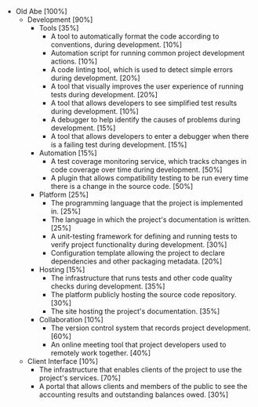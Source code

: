 

* Old Abe [100%]
  * Development [90%]
    * Tools [35%]
      * A tool to automatically format the code according to conventions, during development. [10%]
      * Automation script for running common project development actions. [10%]
      * A code linting tool, which is used to detect simple errors during development. [20%]
      * A tool that visually improves the user experience of running tests during development. [20%]
      * A tool that allows developers to see simplified test results during development. [10%]
      * A debugger to help identify the causes of problems during development. [15%]
      * A tool that allows developers to enter a debugger when there is a failing test during development. [15%]
    * Automation [15%]
      * A test coverage monitoring service, which tracks changes in code coverage over time during development. [50%]
      * A plugin that allows compatibility testing to be run every time there is a change in the source code. [50%]
    * Platform [25%]
      * The programming language that the project is implemented in. [25%]
      * The language in which the project's documentation is written. [25%]
      * A unit-testing framework for defining and running tests to verify project functionality during development. [30%]
      * Configuration template allowing the project to declare dependencies and other packaging metadata. [20%]
    * Hosting [15%]
      * The infrastructure that runs tests and other code quality checks during development. [35%]
      * The platform publicly hosting the source code repository. [30%]
      * The site hosting the project's documentation. [35%]
    * Collaboration [10%]
      * The version control system that records project development. [60%]
      * An online meeting tool that project developers used to remotely work together. [40%]
  * Client Interface [10%]
    * The infrastructure that enables clients of the project to use the project's services. [70%]
    * A portal that allows clients and members of the public to see the accounting results and outstanding balances owed. [30%]
